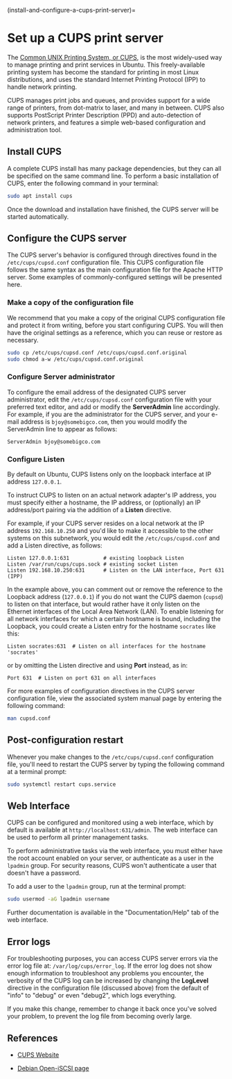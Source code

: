 (install-and-configure-a-cups-print-server)=
# Set up a CUPS print server

The [Common UNIX Printing System, or CUPS](https://openprinting.github.io/cups/doc/overview.html), is the most widely-used way to manage printing and print services in Ubuntu. This freely-available printing system has become the standard for printing in most Linux distributions, and uses the standard Internet Printing Protocol (IPP) to handle network printing.

CUPS manages print jobs and queues, and provides support for a wide range of printers, from dot-matrix to laser, and many in between. CUPS also supports PostScript Printer Description (PPD) and auto-detection of network printers, and features a simple web-based configuration and administration tool.

## Install CUPS

A complete CUPS install has many package dependencies, but they can all be specified on the same command line. To perform a basic installation of CUPS, enter the following command in your terminal:

```bash
sudo apt install cups
```

Once the download and installation have finished, the CUPS server will be started automatically.

## Configure the CUPS server

The CUPS server's behavior is configured through directives found in the `/etc/cups/cupsd.conf` configuration file. This CUPS configuration file follows the same syntax as the main configuration file for the Apache HTTP server. Some examples of commonly-configured settings will be presented here.

### Make a copy of the configuration file

We recommend that you make a copy of the original CUPS configuration file and protect it from writing, before you start configuring CUPS. You will then have the original settings as a reference, which you can reuse or restore as necessary.

```bash
sudo cp /etc/cups/cupsd.conf /etc/cups/cupsd.conf.original
sudo chmod a-w /etc/cups/cupsd.conf.original
```

### Configure Server administrator

To configure the email address of the designated CUPS server administrator, edit the `/etc/cups/cupsd.conf` configuration file with your preferred text editor, and add or modify the **ServerAdmin** line accordingly. For example, if you are the administrator for the CUPS server, and your e-mail address is `bjoy@somebigco.com`, then you would modify the ServerAdmin line to appear as follows:

```text
ServerAdmin bjoy@somebigco.com
```

### Configure Listen

By default on Ubuntu, CUPS listens only on the loopback interface at IP address `127.0.0.1`.

To instruct CUPS to listen on an actual network adapter's IP address, you must specify either a hostname, the IP address, or (optionally) an IP address/port pairing via the addition of a **Listen** directive.

For example, if your CUPS server resides on a local network at the IP address `192.168.10.250` and you'd like to make it accessible to the other systems on this subnetwork, you would edit the `/etc/cups/cupsd.conf` and add a Listen directive, as follows:

```text
Listen 127.0.0.1:631           # existing loopback Listen
Listen /var/run/cups/cups.sock # existing socket Listen
Listen 192.168.10.250:631      # Listen on the LAN interface, Port 631 (IPP)
```

In the example above, you can comment out or remove the reference to the Loopback address (`127.0.0.1`) if you do not want the CUPS daemon (`cupsd`) to listen on that interface, but would rather have it only listen on the Ethernet interfaces of the Local Area Network (LAN). To enable listening for all network interfaces for which a certain hostname is bound, including the Loopback, you could create a Listen entry for the hostname `socrates` like this:

```text    
Listen socrates:631  # Listen on all interfaces for the hostname 'socrates'
```

or by omitting the Listen directive and using **Port** instead, as in:

```text
Port 631  # Listen on port 631 on all interfaces
```

For more examples of configuration directives in the CUPS server configuration file, view the associated system manual page by entering the following command:

```bash
man cupsd.conf
```

## Post-configuration restart

Whenever you make changes to the `/etc/cups/cupsd.conf` configuration file, you'll need to restart the CUPS server by typing the following command at a terminal prompt:

```bash
sudo systemctl restart cups.service
```

## Web Interface

CUPS can be configured and monitored using a web interface, which by default is available at `http://localhost:631/admin`. The web interface can be used to perform all printer management tasks.

To perform administrative tasks via the web interface, you must either have the root account enabled on your server, or authenticate as a user in the `lpadmin` group. For security reasons, CUPS won't authenticate a user that doesn't have a password.

To add a user to the `lpadmin` group, run at the terminal prompt:

```bash
sudo usermod -aG lpadmin username
```

Further documentation is available in the "Documentation/Help" tab of the web interface.

## Error logs

For troubleshooting purposes, you can access CUPS server errors via the error log file at: `/var/log/cups/error_log`. If the error log does not show enough information to troubleshoot any problems you encounter, the verbosity of the CUPS log can be increased by changing the **LogLevel** directive in the configuration file (discussed above) from the default of "info" to "debug" or even "debug2", which logs everything.

If you make this change, remember to change it back once you've solved your problem, to prevent the log file from becoming overly large.

## References

* [CUPS Website](http://www.cups.org/)

* [Debian Open-iSCSI page](http://wiki.debian.org/SAN/iSCSI/open-iscsi)
